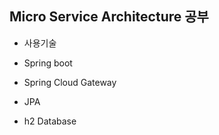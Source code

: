 ## Micro Service Architecture 공부

* 사용기술
- Spring boot 
- Spring Cloud Gateway 

- JPA
- h2 Database
